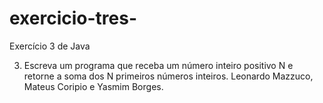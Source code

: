 # exercicio-tres-
Exercício 3 de Java

3) Escreva um programa que receba um número inteiro positivo N e retorne a soma dos N primeiros números inteiros.
Leonardo Mazzuco, Mateus Coripio e Yasmim Borges.
